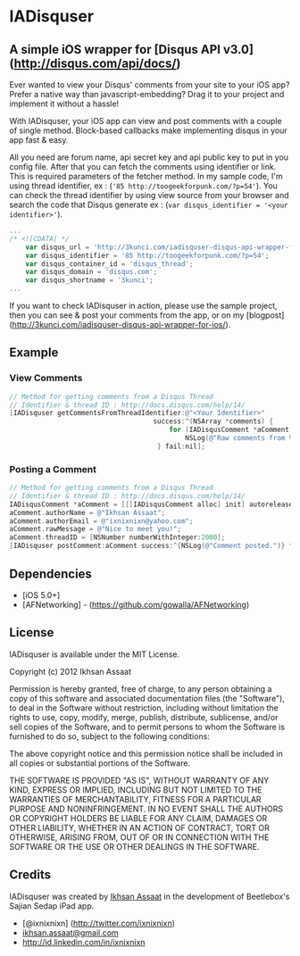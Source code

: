 # IADisquser
## A simple iOS wrapper for [Disqus API v3.0] (http://disqus.com/api/docs/)
Ever wanted to view your Disqus' comments from your site to your iOS app? Prefer a native way than javascript-embedding? Drag it to your project and implement it without a hassle!

With IADisquser, your iOS app can view and post comments with a couple of single method. Block-based callbacks make implementing disqus in your app fast & easy.  

All you need are forum name, api secret key and api public key to put in you config file. After that you can fetch the comments using identifier or link. This is required parameters of the fetcher method. In my sample code, I'm using thread identifier, ex : (`'85 http://toogeekforpunk.com/?p=54'`). You can check the thread identifier by using view source from your browser and search the code that Disqus generate ex : (`var disqus_identifier = '<your identifier>'`).

```javascript
...
/* <![CDATA[ */    
    var disqus_url = 'http://3kunci.com/iadisquser-disqus-api-wrapper-for-ios/';
    var disqus_identifier = '85 http://toogeekforpunk.com/?p=54';
    var disqus_container_id = 'disqus_thread';
    var disqus_domain = 'disqus.com';
    var disqus_shortname = '3kunci';
...
```

If you want to check IADisquser in action, please use the sample project, then you can see & post your comments from the app, or on my [blogpost] (http://3kunci.com/iadisquser-disqus-api-wrapper-for-ios/). 

## Example

### View Comments

``` objective-c
// Method for getting comments from a Disqus Thread
// Identifier & thread ID : http://docs.disqus.com/help/14/
[IADisquser getCommentsFromThreadIdentifier:@"<Your Identifier>" 
                                    success:^(NSArray *comments) {
                                        for (IADisqusComment *aComment in comments)
                                            NSLog(@"Raw comments from %@ : %@", aComment.authorName, aComment.rawMessage);
                                     } fail:nil];
```

### Posting a Comment

``` objective-c
// Method for getting comments from a Disqus Thread
// Identifier & thread ID : http://docs.disqus.com/help/14/
IADisqusComment *aComment = [[[IADisqusComment alloc] init] autorelease];
aComment.authorName = @"Ikhsan Assaat";
aComment.authorEmail = @"ixnixnixn@yahoo.com";
aComment.rawMessage = @"Nice to meet you!";
aComment.threadID = [NSNumber numberWithInteger:2000];
[IADisquser postComment:aComment success:^{NSLog(@"Comment posted.")} fail:nil];

```

## Dependencies
* [iOS 5.0+]
* [AFNetworking] - (https://github.com/gowalla/AFNetworking)

## License

IADisquser is available under the MIT License.

Copyright (c) 2012 Ikhsan Assaat

Permission is hereby granted, free of charge, to any person obtaining a copy
of this software and associated documentation files (the "Software"), to deal
in the Software without restriction, including without limitation the rights
to use, copy, modify, merge, publish, distribute, sublicense, and/or sell
copies of the Software, and to permit persons to whom the Software is
furnished to do so, subject to the following conditions:

The above copyright notice and this permission notice shall be included in
all copies or substantial portions of the Software.

THE SOFTWARE IS PROVIDED "AS IS", WITHOUT WARRANTY OF ANY KIND, EXPRESS OR
IMPLIED, INCLUDING BUT NOT LIMITED TO THE WARRANTIES OF MERCHANTABILITY,
FITNESS FOR A PARTICULAR PURPOSE AND NONINFRINGEMENT. IN NO EVENT SHALL THE
AUTHORS OR COPYRIGHT HOLDERS BE LIABLE FOR ANY CLAIM, DAMAGES OR OTHER
LIABILITY, WHETHER IN AN ACTION OF CONTRACT, TORT OR OTHERWISE, ARISING FROM,
OUT OF OR IN CONNECTION WITH THE SOFTWARE OR THE USE OR OTHER DEALINGS IN
THE SOFTWARE.

## Credits

IADisquser was created by [Ikhsan Assaat](https://github.com/ixnixnixn) in the development of Beetlebox's Sajian Sedap iPad app.

* [@ixnixnixn] (http://twitter.com/ixnixnixn)
* ikhsan.assaat@gmail.com
* http://id.linkedin.com/in/ixnixnixn